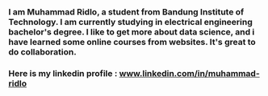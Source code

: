### I am Muhammad Ridlo, a student from Bandung Institute of Technology. I am currently studying in electrical engineering bachelor's degree. I like to get more about data science, and i have learned some online courses from websites. It's great to do collaboration.
### Here is my linkedin profile : www.linkedin.com/in/muhammad-ridlo
<!--
**muhridlo24/muhridlo24** is a ✨ _special_ ✨ repository because its `README.md` (this file) appears on your GitHub profile.

Here are some ideas to get you started:

- 🔭 I’m currently working on ...
- 🌱 I’m currently learning ...
- 👯 I’m looking to collaborate on ...
- 🤔 I’m looking for help with ...
- 💬 Ask me about ...
- 📫 How to reach me: ...
- 😄 Pronouns: ...
- ⚡ Fun fact: ...
-->
